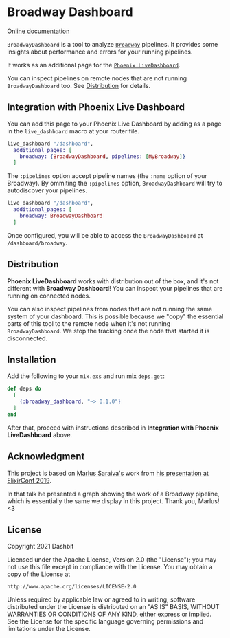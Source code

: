 # Broadway Dashboard

[Online documentation](https://hexdocs.pm/broadway_dashboard)

<!-- MDOC !-->

`BroadwayDashboard` is a tool to analyze [`Broadway`](https://hexdocs.pm/broadway)
pipelines. It provides some insights about performance and errors for
your running pipelines.

It works as an additional page for the [`Phoenix LiveDashboard`](https://hexdocs.pm/phoenix_live_dashboard).

You can inspect pipelines on remote nodes that are not running `BroadwayDashboard` too.
See [Distribution](#distribution) for details.

## Integration with Phoenix Live Dashboard

You can add this page to your Phoenix Live Dashboard by adding as a page in
the `live_dashboard` macro at your router file.

```elixir
live_dashboard "/dashboard",
  additional_pages: [
    broadway: {BroadwayDashboard, pipelines: [MyBroadway]}
  ]
```

The `:pipelines` option accept pipeline names (the `:name` option of your Broadway).
By ommiting the `:pipelines` option, `BroadwayDashboard` will try to autodiscover your pipelines.

```elixir
live_dashboard "/dashboard",
  additional_pages: [
    broadway: BroadwayDashboard
  ]
```

Once configured, you will be able to access the `BroadwayDashboard` at `/dashboard/broadway`.

## Distribution

**Phoenix LiveDashboard** works with distribution out of the box, and it's not different
with **Broadway Dashboard**! You can inspect your pipelines that are running on connected nodes.

You can also inspect pipelines from nodes that are not running the same system of
your dashboard. This is possible because we "copy" the essential parts of this
tool to the remote node when it's not running `BroadwayDashboard`. We stop the tracking
once the node that started it is disconnected.

<!-- MDOC -->

## Installation

Add the following to your `mix.exs` and run mix `deps.get`:

```elixir
def deps do
  [
    {:broadway_dashboard, "~> 0.1.0"}
  ]
end
```

After that, proceed with instructions described in **Integration with Phoenix LiveDashboard** above.

## Acknowledgment

This project is based on [Marlus Saraiva's](https://github.com/msaraiva/) work from
[his presentation at ElixirConf 2019](https://www.youtube.com/watch?v=tPu-P97-cbE).

In that talk he presented a graph showing the work of a Broadway pipeline, which is
essentially the same we display in this project.
Thank you, Marlus! <3

## License

Copyright 2021 Dashbit

Licensed under the Apache License, Version 2.0 (the "License");
you may not use this file except in compliance with the License.
You may obtain a copy of the License at

    http://www.apache.org/licenses/LICENSE-2.0

Unless required by applicable law or agreed to in writing, software
distributed under the License is distributed on an "AS IS" BASIS,
WITHOUT WARRANTIES OR CONDITIONS OF ANY KIND, either express or implied.
See the License for the specific language governing permissions and
limitations under the License.
